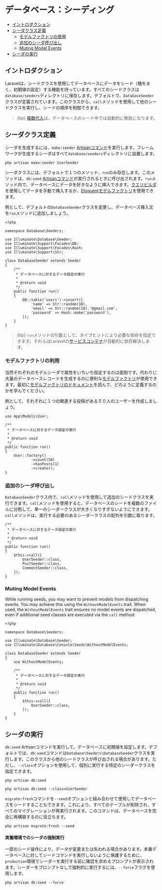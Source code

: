 # データベース：シーディング

- [イントロダクション](#introduction)
- [シーダクラス定義](#writing-seeders)
    - [モデルファクトリの使用](#using-model-factories)
    - [追加のシーダ呼び出し](#calling-additional-seeders)
    - [Muting Model Events](#muting-model-events)
- [シーダの実行](#running-seeders)

<a name="introduction"></a>
## イントロダクション

Laravelは、シードクラスを使用してデータベースにデータをシード（種をまく、初期値の設定）する機能を持っています。すべてのシードクラスは`database/seeders`ディレクトリに保存します。デフォルトで、`DatabaseSeeder`クラスが定義されています。このクラスから、`call`メソッドを使用して他のシードクラスを実行し、シードの順序を制御できます。

> {tip} [複数代入](/docs/{{version}}/eloquent#mass-assignment)は、データベースのシード中では自動的に無効になります。

<a name="writing-seeders"></a>
## シーダクラス定義

シーダを生成するには、`make:seeder` [Artisanコマンド](/docs/{{version}}/artisan)を実行します。フレームワークが生成するシーダはすべて`database/seeders`ディレクトリに設置します。

```shell
php artisan make:seeder UserSeeder
```

シーダクラスには、デフォルトで１つのメソッド、`run`のみ存在します。このメソッドは、`db:seed` [Artisanコマンド](/docs/{{version}}/artisan)が実行されるときに呼び出されます。`run`メソッド内で、データベースにデータを好きなように挿入できます。[クエリビルダ](/docs/{{version}}/queries)を使用してデータを手動で挿入するか、[Eloquentモデルファクトリ](/docs/{{version}}/database-testing#defining-model-factories)を使用できます。

例として、デフォルトの`DatabaseSeeder`クラスを変更し、データベース挿入文を`run`メソッドに追加しましょう。

    <?php

    namespace Database\Seeders;

    use Illuminate\Database\Seeder;
    use Illuminate\Support\Facades\DB;
    use Illuminate\Support\Facades\Hash;
    use Illuminate\Support\Str;

    class DatabaseSeeder extends Seeder
    {
        /**
         * データベースに対するデータ設定の実行
         *
         * @return void
         */
        public function run()
        {
            DB::table('users')->insert([
                'name' => Str::random(10),
                'email' => Str::random(10).'@gmail.com',
                'password' => Hash::make('password'),
            ]);
        }
    }

> {tip} `run`メソッドの引数として、タイプヒントにより必要な依存を指定できます。それらはLaravelの[サービスコンテナ](/docs/{{version}}/container)が自動的に依存解決します。

<a name="using-model-factories"></a>
### モデルファクトリの利用

当然それぞれのモデルシーダで属性をいちいち指定するのは面倒です。代わりに大量のデータベースレコードを生成するのに便利な[モデルファクトリ](/docs/{{version}}/database-testing#defining-model-factories)が使用できます。最初に[モデルファクトリのドキュメント](/docs/{{version}}/database-testing#defining-model-factories)を読んで、どのように定義するのかを学んでください。

例として、それぞれに１つの関連する投稿がある５０人のユーザーを作成しましょう。

    use App\Models\User;

    /**
     * データベースに対するデータ設定の実行
     *
     * @return void
     */
    public function run()
    {
        User::factory()
                ->count(50)
                ->hasPosts(1)
                ->create();
    }

<a name="calling-additional-seeders"></a>
### 追加のシーダ呼び出し

`DatabaseSeeder`クラス内で、`call`メソッドを使用して追加のシードクラスを実行できます。`call`メソッドを使用すると、データベースのシードを複数のファイルに分割して、単一のシーダークラスが大きくなりすぎないようにできます。`call`メソッドは、実行する必要のあるシーダークラスの配列を引数に取ります。

    /**
     * データベースに対するデータ設定の実行
     *
     * @return void
     */
    public function run()
    {
        $this->call([
            UserSeeder::class,
            PostSeeder::class,
            CommentSeeder::class,
        ]);
    }

<a name="muting-model-events"></a>
### Muting Model Events

While running seeds, you may want to prevent models from dispatching events. You may achieve this using the `WithoutModelEvents` trait. When used, the `WithoutModelEvents` trait ensures no model events are dispatched, even if additional seed classes are executed via the `call` method:

    <?php

    namespace Database\Seeders;

    use Illuminate\Database\Seeder;
    use Illuminate\Database\Console\Seeds\WithoutModelEvents;

    class DatabaseSeeder extends Seeder
    {
        use WithoutModelEvents;

        /**
         * データベースに対するデータ設定の実行
         *
         * @return void
         */
        public function run()
        {
            $this->call([
                UserSeeder::class,
            ]);
        }
    }

<a name="running-seeders"></a>
## シーダの実行

`db:seed` Artisanコマンドを実行して、データベースに初期値を設定します。デフォルトでは、`db:seed`コマンドは`Database\Seeders\DatabaseSeeder`クラスを実行します。このクラスから他のシードクラスが呼び出される場合があります。ただし、`--class`オプションを使用して、個別に実行する特定のシーダークラスを指定できます。

```shell
php artisan db:seed

php artisan db:seed --class=UserSeeder
```

`migrate:fresh`コマンドを`--seed`オプションと組み合わせて使用​​してデータベースをシードすることもできます。これにより、すべてのテーブルが削除され、すべてのマイグレーションが再実行されます。このコマンドは、データベースを完全に再構築するのに役立ちます。

```shell
php artisan migrate:fresh --seed
```

<a name="forcing-seeding-production"></a>
#### 実働環境でのシーダの強制実行

一部のシード操作により、データが変更または失われる場合があります。本番データベースに対してシードコマンドを実行しないように保護するために、`production`環境でシーダーを実行する前に確認を求めるプロンプトが表示されます。シーダーをプロンプトなしで強制的に実行するには、`--force`フラグを使用します。

```shell
php artisan db:seed --force
```
